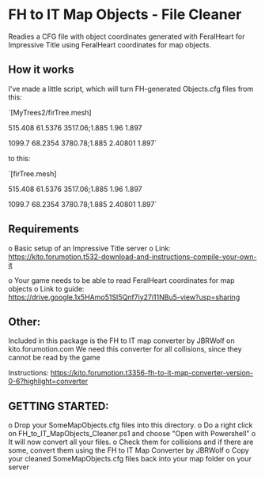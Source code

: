 # FH to IT Map Objects - File Cleaner
Readies a CFG file with object coordinates generated with FeralHeart for Impressive Title using FeralHeart coordinates for map objects.

## How it works
I've made a little script, which will turn FH-generated Objects.cfg files from this:

`[MyTrees2/firTree.mesh]

515.408 61.5376 3517.06;1.885 1.96 1.897

1099.7 68.2354 3780.78;1.885 2.40801 1.897`


 to this:
 
`[firTree.mesh]

515.408 61.5376 3517.06;1.885 1.96 1.897

1099.7 68.2354 3780.78;1.885 2.40801 1.897`

## Requirements
o Basic setup of an Impressive Title server
	o Link: https://kito.forumotion.t532-download-and-instructions-compile-your-own-it
	
o Your game needs to be able to read FeralHeart coordinates for map objects
	o Link to guide: https://drive.google.1x5HAmo51SI5Qnf7iy27i11NBu5-view?usp=sharing
  
  
## Other:
Included in this package is the FH to IT map converter by JBRWolf on kito.forumotion.com
We need this converter for all collisions, since they cannot be read by the game

Instructions: https://kito.forumotion.t3356-fh-to-it-map-converter-version-0-6?highlight=converter


## GETTING STARTED:
o Drop your SomeMapObjects.cfg files into this directory.
o Do a right click on FH_to_IT_MapObjects_Cleaner.ps1 and choose "Open with Powershell"
o It will now convert all your files. 
o Check them for collisions and if there are some, convert them using the FH to IT Map Converter by JBRWolf
o Copy your cleaned SomeMapObjects.cfg files back into your map folder on your server
  
